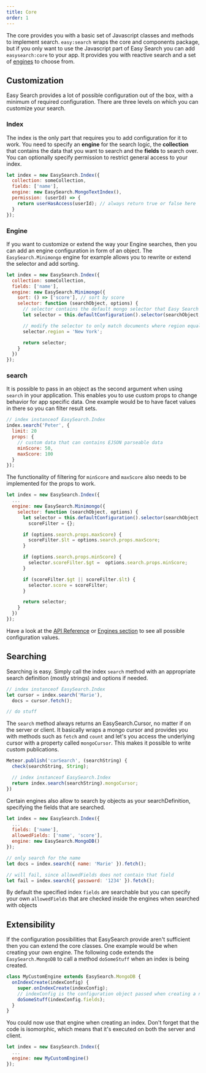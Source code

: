 ```yaml
---
title: Core
order: 1
---
```


The core provides you with a basic set of Javascript classes and methods to implement search. `easy:search` wraps the core and components package, but if
you only want to use the Javascript part of Easy Search you can add `easysearch:core` to your app. It provides you with reactive search and a set of
[engines](/docs/engines/) to choose from.

## Customization

Easy Search provides a lot of possible configuration out of the box, with a minimum of required configuration.
There are three levels on which you can customize your search.

### Index

The index is the only part that requires you to add configuration for it to work. You need to specify an __engine__ for the search logic,
the __collection__ that contains the data that you want to search and the __fields__ to search over. You can optionally specify permission
to restrict general access to your index.

```javascript
let index = new EasySearch.Index({
  collection: someCollection,
  fields: ['name'],
  engine: new EasySearch.MongoTextIndex(),
  permission: (userId) => {
    return userHasAccess(userId); // always return true or false here
  }
});
```

### Engine

If you want to customize or extend the way your Engine searches, then you can add an engine configuration in form of an object.
The `EasySearch.Minimongo` engine for example allows you to rewrite or extend the selector and add sorting.

```javascript
let index = new EasySearch.Index({
  collection: someCollection,
  fields: ['name'],
  engine: new EasySearch.Minimongo({
    sort: () => ['score'], // sort by score
    selector: function (searchObject, options) {
      // selector contains the default mongo selector that Easy Search would use
      let selector = this.defaultConfiguration().selector(searchObject, options);

      // modify the selector to only match documents where region equals "New York"
      selector.region = 'New York';

      return selector;
    }
  })
});
```

### search

It is possible to pass in an object as the second argument when using `search` in your application. This enables you to use custom props
to change behavior for app specific data. One example would be to have facet values in there so you can filter
result sets.

```javascript
// index instanceof EasySearch.Index
index.search('Peter', {
  limit: 20
  props: {
    // custom data that can contains EJSON parseable data
    minScore: 50,
    maxScore: 100
  }
});
```

The functionality of filtering for `minScore` and `maxScore` also needs to be implemented for the props to work.

```javascript
let index = new EasySearch.Index({
  ...
  engine: new EasySearch.Minimongo({
    selector: function (searchObject, options) {
      let selector = this.defaultConfiguration().selector(searchObject, options),
        scoreFilter = {};

      if (options.search.props.maxScore) {
        scoreFilter.$lt = options.search.props.maxScore;
      }

      if (options.search.props.minScore) {
        selector.scoreFilter.$gt =  options.search.props.minScore;
      }

      if (scoreFilter.$gt || scoreFilter.$lt) {
        selector.score = scoreFilter;
      }

      return selector;
    }
  })
});
```

Have a look at the [API Reference](/docs/api-reference/) or [Engines section](/docs/engines/) to see all possible configuration values.

## Searching

Searching is easy. Simply call the index `search` method with an appropriate search definition (mostly strings) and options if needed.

```javascript
// index instanceof EasySearch.Index
let cursor = index.search('Marie'),
  docs = cursor.fetch();

// do stuff
```

The `search` method always returns an EasySearch.Cursor, no matter if on the server or client. It basically wraps a mongo cursor and provides
you with methods such as `fetch` and `count` and let's you access the underlying cursor with a property called `mongoCursor`. This makes it
possible to write custom publications.

```javascript
Meteor.publish('carSearch', (searchString) {
  check(searchString, String);

  // index instanceof EasySearch.Index
  return index.search(searchString).mongoCursor;
})
```

Certain engines also allow to search by objects as your searchDefinition, specifying the fields that are searched.

```javascript
let index = new EasySearch.Index({
  ...
  fields: ['name'],
  allowedFields: ['name', 'score'],
  engine: new EasySearch.MongoDB()
});

// only search for the name
let docs = index.search({ name: 'Marie' }).fetch();

// will fail, since allowedFields does not contain that field
let fail = index.search({ password: '1234' }).fetch();
```

By default the specified index `fields` are searchable but you can specify your own `allowedFields` that are checked inside the engines
when searched with objects

## Extensibility

If the configuration possibilities that EasySearch provide aren't sufficient then you can extend the core classes. One example would
be when creating your own engine. The following code extends the `EasySearch.MongoDB` to call a method `doSomeStuff` when an index is being created.

```javascript
class MyCustomEngine extends EasySearch.MongoDB {
  onIndexCreate(indexConfig) {
    super.onIndexCreate(indexConfig);
    // indexConfig is the configuration object passed when creating a new index
    doSomeStuff(indexConfig.fields);
  }
}
```

You could now use that engine when creating an index. Don't forget that the code is isomorphic, which means that it's executed
on both the server and client.

```javascript
let index = new EasySearch.Index({
  ...
  engine: new MyCustomEngine()
});
```
